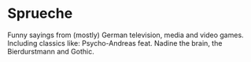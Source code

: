 # Sprueche
Funny sayings from (mostly) German television, media and video games. Including classics like: Psycho-Andreas feat. Nadine the brain, the Bierdurstmann and Gothic.
